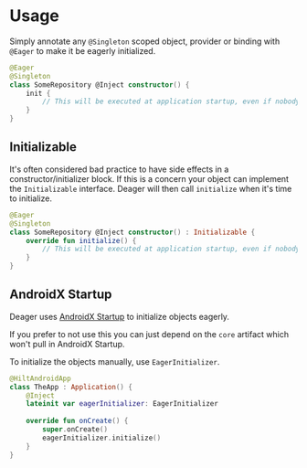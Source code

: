 # Usage
Simply annotate any `@Singleton` scoped object, provider or binding with `@Eager` to make it be eagerly initialized.

```kotlin
@Eager
@Singleton
class SomeRepository @Inject constructor() {
    init {
        // This will be executed at application startup, even if nobody injects it.
    }
}
```

## Initializable
It's often considered bad practice to have side effects in a constructor/initializer block. If this is a concern your
object can implement the `Initializable` interface. Deager will then call `initialize` when it's time to initialize.

```kotlin
@Eager
@Singleton
class SomeRepository @Inject constructor() : Initializable {
    override fun initialize() {
        // This will be executed at application startup, even if nobody injects it.
    }
}
```

## AndroidX Startup
Deager uses [AndroidX Startup](https://developer.android.com/topic/libraries/app-startup) to initialize objects eagerly.

If you prefer to not use this you can just depend on the `core` artifact which won't pull in AndroidX Startup.

To initialize the objects manually, use `EagerInitializer`.

```kotlin
@HiltAndroidApp
class TheApp : Application() {
    @Inject
    lateinit var eagerInitializer: EagerInitializer
    
    override fun onCreate() {
        super.onCreate()
        eagerInitializer.initialize()
    }
}
```